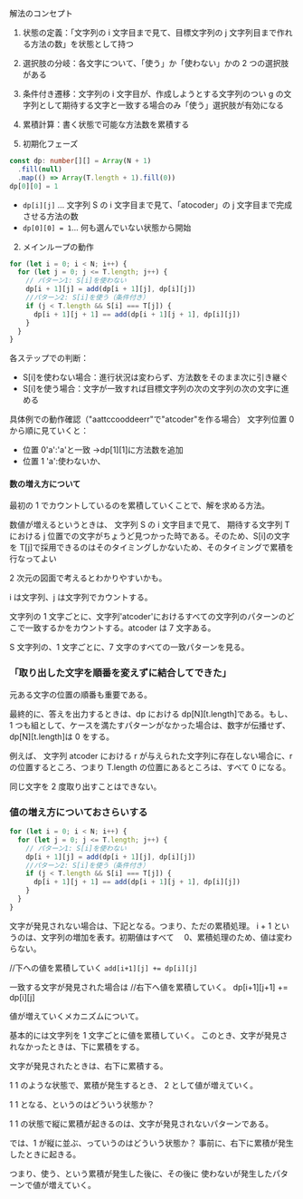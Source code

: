 解法のコンセプト

1. 状態の定義：「文字列の i 文字目まで見て、目標文字列の j 文字列目まで作れる方法の数」を状態として持つ
2. 選択肢の分岐：各文字について、「使う」か「使わない」かの 2 つの選択肢がある
3. 条件付き遷移：文字列の i 文字目が、作成しようとする文字列のつい g の文字列として期待する文字と一致する場合のみ「使う」選択肢が有効になる
4. 累積計算：書く状態で可能な方法数を累積する

5. 初期化フェーズ

```ts
const dp: number[][] = Array(N + 1)
  .fill(null)
  .map(() => Array(T.length + 1).fill(0))
dp[0][0] = 1
```

- `dp[i][j]` ... 文字列 S の i 文字目まで見て、「atocoder」の j 文字目まで完成させる方法の数
- `dp[0][0] = 1`... 何も選んでいない状態から開始

2. メインループの動作

```ts
for (let i = 0; i < N; i++) {
  for (let j = 0; j <= T.length; j++) {
    // パターン1: S[i]を使わない
    dp[i + 1][j] = add(dp[i + 1][j], dp[i][j])
    //パターン2: S[i]を使う（条件付き）
    if (j < T.length && S[i] === T[j]) {
      dp[i + 1][j + 1] == add(dp[i + 1][j + 1], dp[i][j])
    }
  }
}
```

各ステップでの判断：

- S[i]を使わない場合：進行状況は変わらず、方法数をそのまま次に引き継ぐ
- S[i]を使う場合：文字が一致すれば目標文字列の次の文字列の次の文字に進める

具体例での動作確認（"aattccooddeerr"で"atcoder"を作る場合）
文字列位置 0 から順に見ていくと：

- 位置 0'a':'a'と一致 →dp[1][1]に方法数を追加
- 位置 1 'a':使わないか、

#### 数の増え方について

最初の 1 でカウントしているのを累積していくことで、解を求める方法。

数値が増えるというときは、 文字列 S の i 文字目まで見て、 期待する文字列 T における j 位置での文字がちょうど見つかった時である。そのため、S[i]の文字を T[j]で採用できるのはそのタイミングしかないため、そのタイミングで累積を行なってよい

2 次元の図面で考えるとわかりやすいかも。

i は文字列、j は文字列でカウントする。

文字列の 1 文字ごとに、文字列'atcoder'におけるすべての文字列のパターンのどこで一致するかをカウントする。atcoder は 7 文字ある。

S 文字列の、1 文字ごとに、7 文字のすべての一致パターンを見る。

### 「取り出した文字を順番を変えずに結合してできた」

元ある文字の位置の順番も重要である。

最終的に、答えを出力するときは、dp における dp[N][t.length]である。もし、1 つも組として、ケースを満たすパターンがなかった場合は、数字が伝播せず、dp[N][t.length]は 0 をする。

例えば、 文字列 atcoder における r が与えられた文字列に存在しない場合に、r の位置するところ、つまり T.length の位置にあるところは、すべて 0 になる。

同じ文字を 2 度取り出すことはできない。

### 値の増え方についておさらいする

```ts
for (let i = 0; i < N; i++) {
  for (let j = 0; j <= T.length; j++) {
    // パターン1: S[i]を使わない
    dp[i + 1][j] = add(dp[i + 1][j], dp[i][j])
    //パターン2: S[i]を使う（条件付き）
    if (j < T.length && S[i] === T[j]) {
      dp[i + 1][j + 1] == add(dp[i + 1][j + 1], dp[i][j])
    }
  }
}
```

文字が発見されない場合は、下記となる。つまり、ただの累積処理。
i + 1 というのは、文字列の増加を表す。初期値はすべて　 0、累積処理のため、値は変わらない。

//下への値を累積していく
`add[i+1][j] += dp[i][j]`

一致する文字が発見された場合は
//右下へ値を累積していく。
dp[i+1][j+1] += dp[i][j]

値が増えていくメカニズムについて。

基本的には文字列を 1 文字ごとに値を累積していく。
このとき、文字が発見されなかったときは、下に累積をする。

文字が発見されたときは、右下に累積する。

1
1 のような状態で、累積が発生するとき、 2 として値が増えていく。

1
1 となる、というのはどういう状態か？

1
1 の状態で縦に累積が起きるのは、文字が発見されないパターンである。

では、1 が縦に並ぶ、っていうのはどういう状態か？
事前に、右下に累積が発生したときに起きる。

つまり、使う、という累積が発生した後に、その後に
使わないが発生したパターンで値が増えていく。
